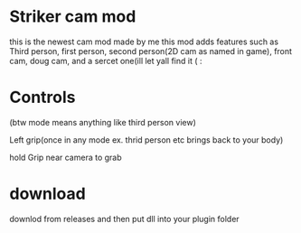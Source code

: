 # Striker cam mod
this is the newest cam mod made by me
this mod adds features such as 
Third person, first person, second person(2D cam as named in game), front cam,
doug cam, and a sercet one(ill let yall find it ( :

# Controls
(btw mode means anything like third person view)

Left grip(once in any mode ex. thrid person etc brings back to your body)

hold Grip near camera to grab

# download 
downlod from releases and then put dll into your plugin folder




